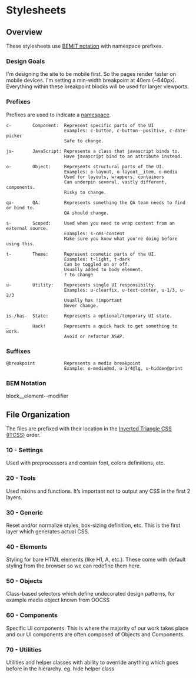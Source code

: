# Stylesheets

## Overview

  These stylesheets use [BEMIT notation](https://csswizardry.com/2015/08/bemit-taking-the-bem-naming-convention-a-step-further/)
  with namespace prefixes.

### Design Goals

  I'm designing the site to be mobile first.
  So the pages render faster on mobile devices.
  I'm setting a min-width breakpoint at 40em (~640px).
  Everything within these breakpoint blocks will be used for larger viewports.

### Prefixes

  Prefixes are used to indicate a [namespace](https://csswizardry.com/2015/03/more-transparent-ui-code-with-namespaces/).

    c-        Component:  Represent specific parts of the UI
                          Examples: c-button, c-button--positive, c-date-picker
                          Safe to change.

    js-       JavaScript: Represents a class that javascript binds to.
                          Have javascript bind to an attribute instead.

    o-        Object:     Represents structural parts of the UI.
                          Examples: o-layout, o-layout__item, o-media
                          Used for layouts, wrappers, containers
                          Can underpin several, vastly different, components.
                          Risky to change.

    qa-       QA:         Represents something the QA team needs to find or bind to.
                          QA should change.

    s-        Scoped:     Used when you need to wrap content from an external source.
                          Examples: s-cms-content
                          Make sure you know what you're doing before using this.

    t-        Theme:      Represent cosmetic parts of the UI.
                          Examples: t-light, t-dark
                          Can be toggled on or off.
                          Usually added to body element.
                          ? to change

    u-        Utility:    Represents single UI responsibilty.
                          Examples: u-clearfix, u-text-center, u-1/3, u-2/3
                          Usually has !important
                          Never change.

    is-/has-  State:      Represents a optional/temporary UI state.

    _         Hack!       Represents a quick hack to get something to work.
                          Avoid or refactor ASAP.

### Suffixes

    @breakpoint           Represents a media breakpoint
                          Example: o-media@md, u-1/4@lg, u-hidden@print

### BEM Notation

   block__element--modifier

## File Organization

  The files are prefixed with their location in the
  [Inverted Triangle CSS (ITCSS)](https://www.xfive.co/blog/itcss-scalable-maintainable-css-architecture/)
  order.

### 10 - Settings

  Used with preprocessors and contain font, colors definitions, etc.

### 20 - Tools

  Used mixins and functions. It’s important not to output any CSS in the first 2 layers.

### 30 - Generic

  Reset and/or normalize styles, box-sizing definition, etc.
  This is the first layer which generates actual CSS.

### 40 - Elements

  Styling for bare HTML elements (like H1, A, etc.).
  These come with default styling from the browser so we can redefine them here.

### 50 - Objects

  Class-based selectors which define undecorated design patterns, for example media object known from OOCSS

### 60 - Components

  Specific UI components.
  This is where the majority of our work takes place and our UI components are often composed of Objects and Components.

### 70 - Utilities

  Utilities and helper classes with ability to override anything which goes before in the hierarchy.
  eg. hide helper class
